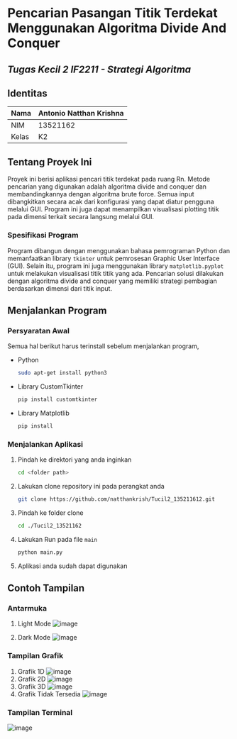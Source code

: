 # Pencarian Pasangan Titik Terdekat Menggunakan Algoritma Divide And Conquer
## *Tugas Kecil 2 IF2211 - Strategi Algoritma*

## Identitas 
 | Nama | Antonio Natthan Krishna |
 |-----|-------|
 | NIM  | 13521162 |
 |Kelas | K2|


<!-- ABOUT THE PROJECT -->
## Tentang Proyek Ini

Proyek ini berisi aplikasi pencari titik terdekat pada ruang Rn. Metode pencarian yang digunakan adalah algoritma divide and conquer dan membandingkannya dengan algoritma brute force. Semua input dibangkitkan secara acak dari konfigurasi yang dapat diatur pengguna melalui GUI.  Program ini juga dapat menampilkan visualisasi plotting titik pada dimensi terkait secara langsung melalui GUI. 

### Spesifikasi Program

Program dibangun dengan menggunakan bahasa pemrograman Python dan memanfaatkan library `tkinter` untuk pemrosesan Graphic User Interface (GUI). Selain itu, program ini juga menggunakan library `matplotlib.pyplot` untuk melakukan visualisasi titik titik yang ada. Pencarian solusi dilakukan dengan algoritma divide and conquer yang memiliki strategi pembagian berdasarkan dimensi dari titik input.

## Menjalankan Program 


### Persyaratan Awal

Semua hal berikut harus terinstall sebelum menjalankan program,
* Python
  ```sh
  sudo apt-get install python3
  ```
* Library CustomTkinter
  ```sh
  pip install customtkinter
  ```
* Library Matplotlib
  ```sh
  pip install 
  ```

### Menjalankan Aplikasi

1. Pindah ke direktori yang anda inginkan
   ```sh
   cd <folder path>
   ```
2. Lakukan clone repository ini pada perangkat anda
   ```sh
   git clone https://github.com/natthankrish/Tucil2_135211612.git
   ```
3. Pindah ke folder clone
   ```sh
   cd ./Tucil2_13521162
   ```
4. Lakukan Run pada file `main`
   ```sh
   python main.py
   ```
4. Aplikasi anda sudah dapat digunakan


## Contoh Tampilan

### Antarmuka
1. Light Mode
   ![image](https://user-images.githubusercontent.com/92136335/221856779-14703947-80da-49a0-82eb-933e0b4c1e67.png)

3. Dark Mode
   ![image](https://user-images.githubusercontent.com/92136335/221856735-5aece151-cad5-4ef9-8617-43d0e55b0e54.png)


### Tampilan Grafik
1. Grafik 1D
   ![image](https://user-images.githubusercontent.com/92136335/221857427-7a184457-eef7-4224-bc09-5ff9ea96435b.png)
2. Grafik 2D
   ![image](https://user-images.githubusercontent.com/92136335/221857350-f012aa77-ac44-4e89-a0ed-8ae5defb0d16.png)
3. Grafik 3D
   ![image](https://user-images.githubusercontent.com/92136335/221856991-97258f8b-15f0-4c38-91a3-b61dca58a71f.png)
4. Grafik Tidak Tersedia
   ![image](https://user-images.githubusercontent.com/92136335/221857199-2fb148ab-7148-4c69-9ffe-3eae555327c5.png)

### Tampilan Terminal
![image](https://user-images.githubusercontent.com/92136335/221857654-0cf9e0e9-b6ce-434f-a905-7161735ee73f.png)
